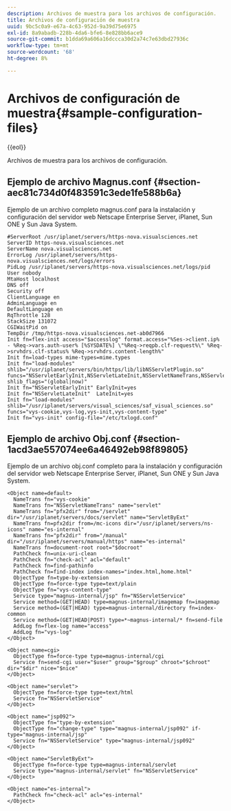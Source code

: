 ```yaml
---
description: Archivos de muestra para los archivos de configuración.
title: Archivos de configuración de muestra
uuid: 9bc5c0a9-e67a-4c63-952d-9a39d75e6975
exl-id: 8a9abadb-228b-4da6-bfe6-8e828bb6ace9
source-git-commit: b1dda69a606a16dccca30d2a74c7e63dbd27936c
workflow-type: tm+mt
source-wordcount: '68'
ht-degree: 8%

---
```


# Archivos de configuración de muestra{#sample-configuration-files}

{{eol}}

Archivos de muestra para los archivos de configuración.

## Ejemplo de archivo Magnus.conf {#section-aec81c734d0f483591c3ede1fe588b6a}

Ejemplo de un archivo completo magnus.conf para la instalación y configuración del servidor web Netscape Enterprise Server, iPlanet, Sun ONE y Sun Java System.

```
#ServerRoot /usr/iplanet/servers/https-nova.visualsciences.net
ServerID https-nova.visualsciences.net
ServerName nova.visualsciences.net
ErrorLog /usr/iplanet/servers/https-nova.visualsciences.net/logs/errors
PidLog /usr/iplanet/servers/https-nova.visualsciences.net/logs/pid
User nobody
MtaHost localhost
DNS off
Security off
ClientLanguage en
AdminLanguage en
DefaultLanguage en
RqThrottle 128
StackSize 131072
CGIWaitPid on
TempDir /tmp/https-nova.visualsciences.net-ab0d7966
Init fn=flex-init access="$accesslog" format.access="%Ses->client.ip% - %Req->vars.auth-user% [%SYSDATE%] \"%Req->reqpb.clf-request%\" %Req->srvhdrs.clf-status% %Req->srvhdrs.content-length%"
Init fn=load-types mime-types=mime.types
Init fn="load-modules" shlib="/usr/iplanet/servers/bin/https/lib/libNSServletPlugin.so" funcs="NSServletEarlyInit,NSServletLateInit,NSServletNameTrans,NSServletService" shlib_flags="(global|now)"
Init fn="NSServletEarlyInit" EarlyInit=yes
Init fn="NSServletLateInit"  LateInit=yes
Init fn="load-modules" shlib="/usr/iplanet/servers/visual_sciences/saf_visual_sciences.so" funcs="vys-cookie,vys-log,vys-init,vys-content-type"
Init fn="vys-init" config-file="/etc/txlogd.conf"
```

## Ejemplo de archivo Obj.conf {#section-1acd3ae557074ee6a46492eb98f89805}

Ejemplo de un archivo obj.conf completo para la instalación y configuración del servidor web Netscape Enterprise Server, iPlanet, Sun ONE y Sun Java System.

```
<Object name=default>
  NameTrans fn="vys-cookie"
  NameTrans fn="NSServletNameTrans" name="servlet"
  NameTrans fn="pfx2dir" from="/servlet" dir="/usr/iplanet/servers/docs/servlet" name="ServletByExt"
  NameTrans fn=pfx2dir from=/mc-icons dir="/usr/iplanet/servers/ns-icons" name="es-internal"
  NameTrans fn="pfx2dir" from="/manual" dir="/usr/iplanet/servers/manual/https" name="es-internal"
  NameTrans fn=document-root root="$docroot"
  PathCheck fn=unix-uri-clean
  PathCheck fn="check-acl" acl="default"
  PathCheck fn=find-pathinfo
  PathCheck fn=find-index index-names="index.html,home.html"
  ObjectType fn=type-by-extension
  ObjectType fn=force-type type=text/plain     
  ObjectType fn="vys-content-type"
  Service type="magnus-internal/jsp" fn="NSServletService"
  Service method=(GET|HEAD) type=magnus-internal/imagemap fn=imagemap
  Service method=(GET|HEAD) type=magnus-internal/directory fn=index-common
  Service method=(GET|HEAD|POST) type=*~magnus-internal/* fn=send-file
  AddLog fn=flex-log name="access"
  AddLog fn="vys-log"
</Object>

<Object name=cgi>
  ObjectType fn=force-type type=magnus-internal/cgi
  Service fn=send-cgi user="$user" group="$group" chroot="$chroot" dir="$dir" nice="$nice"
</Object>

<Object name="servlet">
  ObjectType fn=force-type type=text/html
  Service fn="NSServletService"
</Object>

<Object name="jsp092">
  ObjectType fn="type-by-extension"
  ObjectType fn="change-type" type="magnus-internal/jsp092" if-type="magnus-internal/jsp"
  Service fn="NSServletService" type="magnus-internal/jsp092"
</Object>

<Object name="ServletByExt">
  ObjectType fn=force-type type=magnus-internal/servlet
  Service type="magnus-internal/servlet" fn="NSServletService"
</Object>

<Object name="es-internal">
  PathCheck fn="check-acl" acl="es-internal"
</Object>
```

